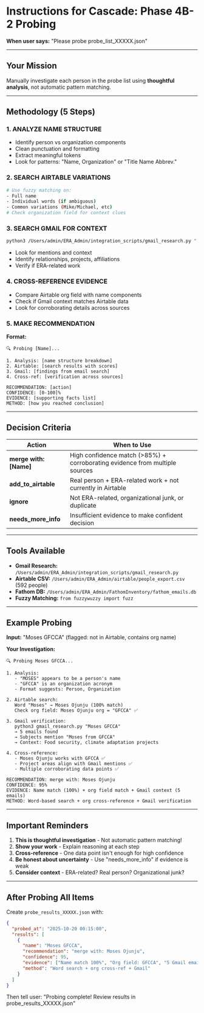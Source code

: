 # Instructions for Cascade: Phase 4B-2 Probing

**When user says:** "Please probe probe_list_XXXXX.json"

---

## Your Mission

Manually investigate each person in the probe list using **thoughtful analysis**, not automatic pattern matching.

---

## Methodology (5 Steps)

### 1. ANALYZE NAME STRUCTURE
- Identify person vs organization components
- Clean punctuation and formatting
- Extract meaningful tokens
- Look for patterns: "Name, Organization" or "Title Name Abbrev."

### 2. SEARCH AIRTABLE VARIATIONS
```bash
# Use fuzzy matching on:
- Full name
- Individual words (if ambiguous)
- Common variations (Mike/Michael, etc)
# Check organization field for context clues
```

### 3. SEARCH GMAIL FOR CONTEXT
```bash
python3 /Users/admin/ERA_Admin/integration_scripts/gmail_research.py "[Name]"
```
- Look for mentions and context
- Identify relationships, projects, affiliations
- Verify if ERA-related work

### 4. CROSS-REFERENCE EVIDENCE
- Compare Airtable org field with name components
- Check if Gmail context matches Airtable data
- Look for corroborating details across sources

### 5. MAKE RECOMMENDATION

**Format:**
```
🔍 Probing [Name]...

1. Analysis: [name structure breakdown]
2. Airtable: [search results with scores]
3. Gmail: [findings from email search]
4. Cross-ref: [verification across sources]

RECOMMENDATION: [action]
CONFIDENCE: [0-100]%
EVIDENCE: [supporting facts list]
METHOD: [how you reached conclusion]
```

---

## Decision Criteria

| Action | When to Use |
|--------|-------------|
| **merge with: [Name]** | High confidence match (>85%) + corroborating evidence from multiple sources |
| **add_to_airtable** | Real person + ERA-related work + not currently in Airtable |
| **ignore** | Not ERA-related, organizational junk, or duplicate |
| **needs_more_info** | Insufficient evidence to make confident decision |

---

## Tools Available

- **Gmail Research:** `/Users/admin/ERA_Admin/integration_scripts/gmail_research.py`
- **Airtable CSV:** `/Users/admin/ERA_Admin/airtable/people_export.csv` (592 people)
- **Fathom DB:** `/Users/admin/ERA_Admin/FathomInventory/fathom_emails.db`
- **Fuzzy Matching:** `from fuzzywuzzy import fuzz`

---

## Example Probing

**Input:** "Moses GFCCA" (flagged: not in Airtable, contains org name)

**Your Investigation:**
```
🔍 Probing Moses GFCCA...

1. Analysis:
   - "MOSES" appears to be a person's name
   - "GFCCA" is an organization acronym
   - Format suggests: Person, Organization

2. Airtable search:
   Word "Moses" → Moses Ojunju (100% match)
   Check org field: Moses Ojunju org = "GFCCA" ✅

3. Gmail verification:
   python3 gmail_research.py "Moses GFCCA"
   → 5 emails found
   → Subjects mention "Moses from GFCCA"
   → Context: Food security, climate adaptation projects

4. Cross-reference:
   - Moses Ojunju works with GFCCA ✅
   - Project areas align with Gmail mentions ✅
   - Multiple corroborating data points ✅

RECOMMENDATION: merge with: Moses Ojunju
CONFIDENCE: 95%
EVIDENCE: Name match (100%) + org field match + Gmail context (5 emails)
METHOD: Word-based search + org cross-reference + Gmail verification
```

---

## Important Reminders

1. **This is thoughtful investigation** - Not automatic pattern matching!
2. **Show your work** - Explain reasoning at each step
3. **Cross-reference** - One data point isn't enough for high confidence
4. **Be honest about uncertainty** - Use "needs_more_info" if evidence is weak
5. **Consider context** - ERA-related? Real person? Organizational junk?

---

## After Probing All Items

Create `probe_results_XXXXX.json` with:
```json
{
  "probed_at": "2025-10-20 00:15:00",
  "results": [
    {
      "name": "Moses GFCCA",
      "recommendation": "merge with: Moses Ojunju",
      "confidence": 95,
      "evidence": ["Name match 100%", "Org field: GFCCA", "5 Gmail emails"],
      "method": "Word search + org cross-ref + Gmail"
    }
  ]
}
```

Then tell user: "Probing complete! Review results in probe_results_XXXXX.json"
